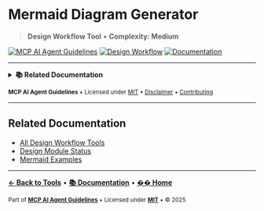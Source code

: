 # Mermaid Diagram Generator

> **Design Workflow Tool** • **Complexity: Medium**

[![MCP AI Agent Guidelines](https://img.shields.io/badge/MCP-AI_Agent_Guidelines-1a7f37?style=flat-square&logo=github)](../../README.md)
[![Design Workflow](https://img.shields.io/badge/Category-Design_Workflow-green?style=flat-square)](./README.md#design-workflow)
[![Documentation](https://img.shields.io/badge/📚-Docs-blue?style=flat-square)](../README.md)

---

<details>
<summary><strong>📚 Related Documentation</strong></summary>

- [Design & Workflow Tools](./README.md#design-and-workflow-tools)
- [Design Module Status](../DESIGN_MODULE_STATUS.md)
- [Mermaid Diagram Examples](../MERMAID_DIAGRAM_EXAMPLES.md)
- [AI Interaction Tips](../AI_INTERACTION_TIPS.md)

</details>

<sub>**MCP AI Agent Guidelines** • Licensed under [MIT](../../LICENSE) • [Disclaimer](../../DISCLAIMER.md) • [Contributing](../../CONTRIBUTING.md)</sub>

---

## Related Documentation

- [All Design Workflow Tools](./README.md#design-workflow)
- [Design Module Status](#design-module-status)
- [Mermaid Examples](#mermaid-examples)

---

**[← Back to Tools](./README.md)** • **[📚 Documentation](../README.md)** • **[�� Home](../../README.md)**

<sub>Part of **[MCP AI Agent Guidelines](../../README.md)** • Licensed under **[MIT](../../LICENSE)** • © 2025</sub>
